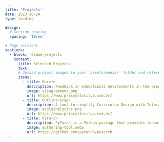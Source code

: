 ```yaml
---
title: 'Projects'
date: 2023-10-24
type: landing

design:
  # Section spacing
  spacing: '10rem'

# Page sections
sections:
  - block: resume-projects
    content:
      title: Selected Projects
      text: 
      # Upload project images to your `assets/media/` folder and reference the filename in the `image` option
      items:
        - title: Marvin
          description: Feedback in educational environments in the programming domain.
          image: visagreement.png
          url: https://www.priscyllasilva.com.br/
        - title: Outline-Graph
          description: A tool to simplify Curriculum Design with Interactive Knowledge Graphs.
          image: explainalytics.png
          url: https://www.priscyllasilva.com.br/
        - title: PyTorch
          description: PyTorch is a Python package that provides tensor computation (like NumPy) with strong GPU acceleration.
          image: authoring-tool.webp
          url: https://github.com/pytorch/pytorch
---
```

